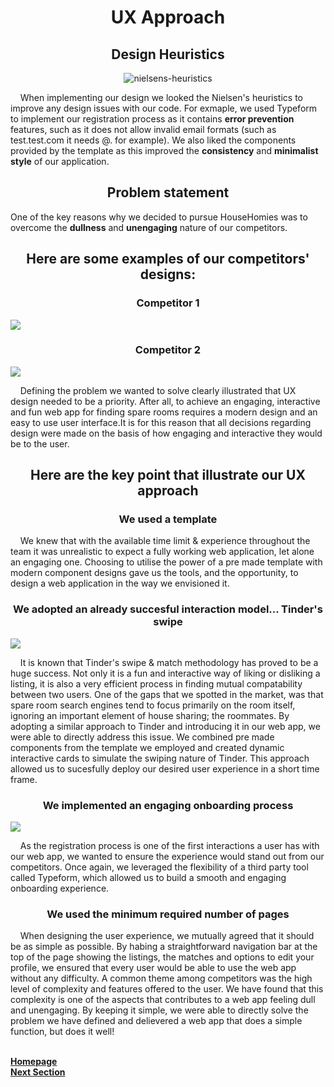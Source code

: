 <h1 align="center">UX Approach</h1>

<h2 align="center">Design Heuristics</h2>

<p align="center"><img src="https://i.ibb.co/tBNt7Ph/nielsens-heuristics.png" alt="nielsens-heuristics" border="0"></p>

<p>&nbsp;&nbsp;&nbsp;&nbsp;When implementing our design we looked the Nielsen's heuristics to improve any design issues with our code. For exmaple, we used Typeform to implement our registration process as it contains <b>error prevention</b> features, such as it does not allow invalid email formats (such as test.test.com it needs <name>@<name>.<com/co.uk> for example). We also liked the components provided by the template as this improved the <b>consistency</b> and <b>minimalist style</b> of our application.

<h2 align="center">Problem statement</h2>

  One of the key reasons why we decided to pursue HouseHomies was to overcome the **dullness** and **unengaging** nature of our competitors. 

<h2 align="center">Here are some examples of our competitors' designs:</h2>

<h3 align="center">Competitor 1</h3>

![](https://i.ibb.co/cN3N7y1/Screenshot-2021-05-04-at-14-44-36.png)

<h3 align="center">Competitor 2</h2>

![](https://i.ibb.co/pRQ7V8k/Screenshot-2021-05-04-at-14-48-54.png)


<p>&nbsp;&nbsp;&nbsp;&nbsp;Defining the problem we wanted to solve clearly illustrated that UX design needed to be a priority. After all, to achieve an engaging, interactive and fun web app for finding spare rooms requires a modern design and an easy to use user interface.It is for this reason that all decisions regarding design were made on the basis of how engaging and interactive they would be to the user.</p>

<h2 align="center">Here are the key point that illustrate our UX approach</h2>

<h3 align="center">We used a template</h3>

<p>&nbsp;&nbsp;&nbsp;&nbsp;We knew that with the available time limit & experience throughout the team it was unrealistic to expect a fully working web application, let alone an engaging one. Choosing to utilise the power of a pre made template with modern component designs gave us the tools, and the opportunity, to design a web application in the way we envisioned it.</p>

<h3 align="center">We adopted an already succesful interaction model... Tinder's swipe</h3>

![](https://i.ibb.co/WP1RBxH/img-5321.jpg)

<p>&nbsp;&nbsp;&nbsp;&nbsp;It is known that Tinder's swipe & match methodology has proved to be a huge success. Not only it is a fun and interactive way of liking or disliking a listing, it is also a very efficient process in finding mutual compatability between two users. One of the gaps that we spotted in the market, was that spare room search engines tend to focus primarily on the room itself, ignoring an important element of house sharing; the roommates. By adopting a similar approach to Tinder and introducing it in our web app, we were able to directly address this issue. We combined pre made components from the template we employed and created dynamic interactive cards to simulate the swiping nature of Tinder. This approach allowed us to sucesfully deploy our desired user experience in a short time frame.</p>

<h3 align="center">We implemented an engaging onboarding process</h3>

![](https://i.ibb.co/bKRX3Pb/ezgif-com-gif-maker.gif)

<p>&nbsp;&nbsp;&nbsp;&nbsp;As the registration process is one of the first interactions a user has with our web app, we wanted to ensure the experience would stand out from our competitors. Once again, we leveraged the flexibility of a third party tool called Typeform, which allowed us to build a smooth and engaging onboarding experience.</p>

<h3 align="center">We used the minimum required number of pages</h3>

<p>&nbsp;&nbsp;&nbsp;&nbsp;When designing the user experience, we mutually agreed that it should be as simple as possible. By habing a straightforward navigation bar at the top of the page showing the listings, the matches and options to edit your profile, we ensured that every user would be able to use the web app without any difficulty. A common theme among competitors was the high level of complexity and features offered to the user. We have found that this complexity is one of the aspects that contributes to a web app feeling dull and unengaging. By keeping it simple, we were able to directly solve the problem we have defined and delievered a web app that does a simple function, but does it well!</p>

<br>
<a href="https://github.com/JaiRanchod/Desk-10-Software-Engineering-Group-Project/tree/release">
<b>Homepage</b></a>
<br>
<a href="https://github.com/JaiRanchod/Desk-10-Software-Engineering-Group-Project/blob/release/Documentation/Understanding%20of%20User%20Group.md">
<b>Next Section</b></a>
